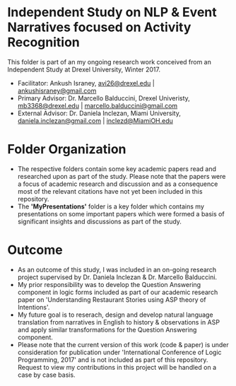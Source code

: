 # Independent Study on NLP & Event Narratives focused on Activity Recognition

This folder is part of an my ongoing research work conceived from an Independent Study at Drexel University, Winter 2017. 
* Facilitator: Ankush Israney, avi26@drexel.edu | ankushisraney@gmail.com
* Primary Advisor: Dr. Marcello Balduccini, Drexel Univeristy, mb3368@drexel.edu | marcello.balduccini@gmail.com
* External Advisor: Dr. Daniela Inclezan, Miami University, daniela.inclezan@gmail.com | inclezd@MiamiOH.edu

# Folder Organization

* The respective folders contain some key academic papers read and researched upon as part of the study. Please note that the papers were a focus of academic research and discussion and as a consequence most of the relevant citations have not yet been included in this repository.  <br>
* The <b>'MyPresentations'</b> folder is a key folder which contains my presentations on some important papers which were formed a basis of significant insights and discussions as part of the study.

# Outcome

* As an outcome of this study, I was included in an on-going research project supervised by Dr. Daniela Inclezan & Dr. Marcello Balduccini. 
* My prior responsibility was to develop the Question Answering component in logic forms included as part of our academic research paper on 'Understanding Restaurant Stories using ASP theory of Intentions'. 
* My future goal is to reserach, design and develop natural language translation from narratives in English to history & observations in ASP and apply similar transformations for the Question Answering component.
* Please note that the current version of this work (code & paper) is under consideration for publication under 'International Conference of Logic Programming, 2017' and is not included as part of this repository. Request to view my contributions in this project will be handled on a case by case basis.

